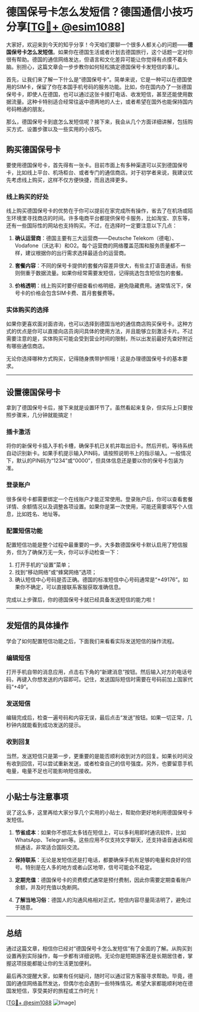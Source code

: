 # 德国保号卡怎么发短信？德国通信小技巧分享[[TG💪+ @esim1088](https://t.me/s/esim1088)]

大家好，欢迎来到今天的知乎分享！今天咱们要聊一个很多人都关心的问题——**德国保号卡怎么发短信**。如果你在德国生活或者计划去德国旅行，这个话题一定对你很有帮助。德国的通信网络发达，但语言和文化差异可能让你觉得有点摸不着头脑。别担心，这篇文章会一步步教你如何轻松搞定德国保号卡发短信的事儿。

首先，让我们来了解一下什么是“德国保号卡”。简单来说，它是一种可以在德国使用的SIM卡，保留了你在本国手机号码的服务功能。比如，你在国内办了一张德国保号卡，即使人在德国，也可以通过这张卡接打电话、收发短信，甚至还能使用数据流量。这种卡特别适合经常往返中德两地的人士，或者希望在国外也能保持国内号码畅通的朋友。

那么，德国保号卡到底怎么发短信呢？接下来，我会从几个方面详细讲解，包括购买方式、设置步骤以及一些实用的小技巧。

## 购买德国保号卡

要使用德国保号卡，首先得有一张卡。目前市面上有多种渠道可以买到德国保号卡，比如线上平台、机场柜台、或者专门的通信商店。对于初学者来说，我建议优先考虑线上购买，这样不仅方便快捷，而且选择更多。

### 线上购买的好处
线上购买德国保号卡的优势在于你可以提前在家完成所有操作，省去了在机场或陌生环境里寻找商店的时间。许多电商平台都提供保号卡服务，比如淘宝、京东等，还有一些国际性的网站也支持购买。不过，在选择时一定要注意以下几点：

1. **确认运营商**：德国主要有三大运营商——Deutsche Telekom（德电）、Vodafone（沃达丰）和O2。每个运营商的网络覆盖范围和服务质量都不一样，建议根据你的出行需求选择最适合的运营商。
   
2. **套餐内容**：不同的保号卡提供的套餐内容差异很大，有些主打语音通话，有些则侧重于数据流量。如果你经常需要发短信，记得挑选包含短信包的套餐。

3. **价格透明**：线上购买时要仔细查看价格明细，避免隐藏费用。通常情况下，保号卡的价格会包含SIM卡费、首月套餐费等。

### 实体购买的选择
如果你更喜欢面对面咨询，也可以选择到德国当地的通信商店购买保号卡。这种方式的优点是你可以直接向店员询问具体的使用方法，并且能够立刻激活卡片。不过需要注意的是，实体购买可能会受到营业时间的限制，所以出发前最好先查好附近有哪些通信商店。

无论你选择哪种方式购买，记得随身携带护照哦！这是办理德国保号卡的基本要求。

---

## 设置德国保号卡

拿到了德国保号卡后，接下来就是设置环节了。虽然看起来复杂，但实际上只要按照步骤来，几分钟就能搞定！

### 插卡激活
将你的新保号卡插入手机卡槽，确保手机已关机并取出旧卡。然后开机，等待系统自动识别新卡。如果手机提示输入PIN码，请按照说明书上的指示输入。一般情况下，默认的PIN码为“1234”或“0000”，但具体信息还是要以你的保号卡包装为准。

### 登录账户
很多保号卡都需要绑定一个在线账户才能正常使用。登录账户后，你可以查看套餐详情、余额情况以及调整各项设置。如果你是第一次使用，可能还需要填写个人信息，比如姓名、地址等。

### 配置短信功能
配置短信功能是整个过程中最重要的一步。大多数德国保号卡默认启用了短信服务，但为了确保万无一失，你可以手动检查一下：

1. 打开手机的“设置”菜单；
2. 找到“移动网络”或“蜂窝网络”选项；
3. 确认短信中心号码是否正确。德国的标准短信中心号码通常是“+49176”。如果你不确定，可以直接联系客服获取准确信息。

完成以上步骤后，你的德国保号卡就已经具备发送短信的能力啦！

---

## 发短信的具体操作

学会了如何配置短信功能之后，下面我们来看看实际发送短信的操作流程。

### 编辑短信
打开手机自带的消息应用，点击右下角的“新建消息”按钮。然后输入对方的电话号码，再键入你想发送的内容即可。记住，发送国际短信时需要在号码前加上国家代码“+49”。

### 发送短信
编辑完成后，检查一遍号码和内容无误，最后点击“发送”按钮。如果一切正常，几秒钟内就能看到成功发送的提示。

### 收到回复
当然，发送短信只是第一步，更重要的是能否顺利收到对方的回复。如果长时间没有收到回信，可以尝试重新发送，或者检查自己的信号强度。另外，也要留意手机电量，电量不足也可能影响短信接收。

---

## 小贴士与注意事项

说了这么多，这里再给大家分享几个实用的小贴士，帮助你更好地利用德国保号卡发短信。

1. **节省成本**：如果你不想花太多钱在短信上，可以多利用即时通讯软件，比如WhatsApp、Telegram等。这些应用不仅支持文字聊天，还支持语音通话和视频通话，非常适合国际交流。

2. **保持联系**：无论是发短信还是打电话，都要确保手机有足够的电量和良好的信号。特别是在人多的地方或者山区地带，信号可能会不稳定。

3. **定期充值**：德国保号卡的资费模式通常是预付费制，因此你需要定期查看账户余额，并及时充值以免断网。

4. **了解当地习俗**：德国人的沟通风格相对正式，短信内容尽量简洁明了，避免过于随意。

---

## 总结

通过这篇文章，相信你已经对“德国保号卡怎么发短信”有了全面的了解。从购买到设置再到实际操作，每一步都有详细说明。无论你是短期游客还是长期居住者，掌握这项技能都能让你的生活更加便利。

最后再次提醒大家，如果有任何疑问，随时可以通过官方客服寻求帮助。毕竟，德国的通信网络虽然发达，但偶尔也会遇到一些特殊情况。希望大家都能顺利地在德国发短信，享受美好的旅程或工作时光！

[[TG💪+ @esim1088](https://t.me/s/esim1088) ![Image](https://i.postimg.cc/4NQfJmqS/Snipaste-2025-05-13-00-14-12.png)]